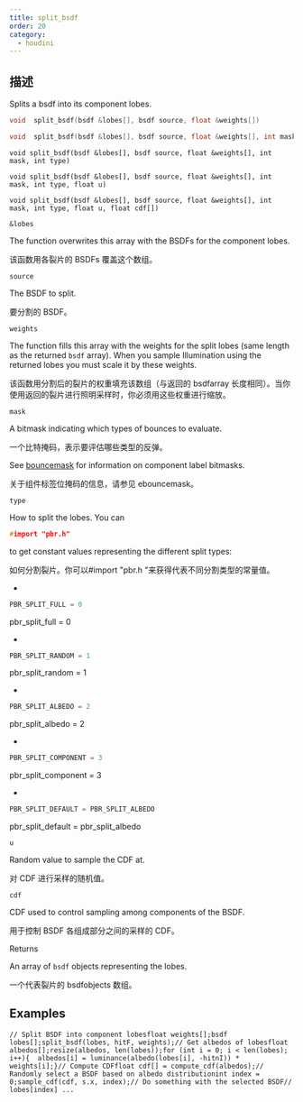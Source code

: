 ```yaml
---
title: split_bsdf
order: 20
category:
  - houdini
---
```

    
## 描述

Splits a bsdf into its component lobes.

```c
void  split_bsdf(bsdf &lobes[], bsdf source, float &weights[])
```

```c
void  split_bsdf(bsdf &lobes[], bsdf source, float &weights[], int mask)
```

`void split_bsdf(bsdf &lobes[], bsdf source, float &weights[], int mask, int type)`

`void split_bsdf(bsdf &lobes[], bsdf source, float &weights[], int mask, int type, float u)`

`void split_bsdf(bsdf &lobes[], bsdf source, float &weights[], int mask, int type, float u, float cdf[])`

`&lobes`

The function overwrites this array with the BSDFs for the component lobes.

该函数用各裂片的 BSDFs 覆盖这个数组。

`source`

The BSDF to split.

要分割的 BSDF。

`weights`

The function fills this array with the weights for the split lobes (same
length as the returned `bsdf` array). When you sample Illumination using the
returned lobes you must scale it by these weights.

该函数用分割后的裂片的权重填充该数组（与返回的 bsdfarray 长度相同）。当你使用返回的裂片进行照明采样时，你必须用这些权重进行缩放。

`mask`

A bitmask indicating which types of bounces to evaluate.

一个比特掩码，表示要评估哪些类型的反弹。

See [bouncemask](bouncemask.html) for information on component label bitmasks.

关于组件标签位掩码的信息，请参见 ebouncemask。

`type`

How to split the lobes. You can

```c
#import "pbr.h"
```

to get constant values
representing the different split types:

如何分割裂片。你可以#import "pbr.h "来获得代表不同分割类型的常量值。

-

```c
PBR_SPLIT_FULL = 0
```

pbr_split_full = 0

-

```c
PBR_SPLIT_RANDOM = 1
```

pbr_split_random = 1

-

```c
PBR_SPLIT_ALBEDO = 2
```

pbr_split_albedo = 2

-

```c
PBR_SPLIT_COMPONENT = 3
```

pbr_split_component = 3

-

```c
PBR_SPLIT_DEFAULT = PBR_SPLIT_ALBEDO
```

pbr_split_default = pbr_split_albedo

`u`

Random value to sample the CDF at.

对 CDF 进行采样的随机值。

`cdf`

CDF used to control sampling among components of the BSDF.

用于控制 BSDF 各组成部分之间的采样的 CDF。

Returns

An array of `bsdf` objects representing the lobes.

一个代表裂片的 bsdfobjects 数组。

## Examples

    // Split BSDF into component lobesfloat weights[];bsdf lobes[];split_bsdf(lobes, hitF, weights);// Get albedos of lobesfloat albedos[];resize(albedos, len(lobes));for (int i = 0; i < len(lobes); i++){  albedos[i] = luminance(albedo(lobes[i], -hitnI)) * weights[i];}// Compute CDFfloat cdf[] = compute_cdf(albedos);// Randomly select a BSDF based on albedo distributionint index = 0;sample_cdf(cdf, s.x, index);// Do something with the selected BSDF// lobes[index] ...
